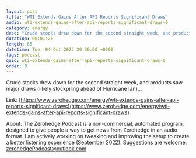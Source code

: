 ```yaml
---
layout: post
title: "WTI Extends Gains After API Reports Significant Draws"
audio: wti-extends-gains-after-api-reports-significant-draws-0
category: energy
desc: "Crude stocks drew down for the second straight week, and products saw major draws (likely stockpiling ahead of Hurricane Ian)..."
duration: 00:01:25
length: 85
datetime: Tue, 04 Oct 2022 20:36:00 +0000
tags: podcast
guid: wti-extends-gains-after-api-reports-significant-draws-0
order: 0
---
```

Crude stocks drew down for the second straight week, and products saw major draws (likely stockpiling ahead of Hurricane Ian)...

Link: [https://www.zerohedge.com/energy/wti-extends-gains-after-api-reports-significant-draws](https://www.zerohedge.com/energy/wti-extends-gains-after-api-reports-significant-draws)

About: The Zerohedge Podcast is a non-commercial, automated program, designed to give people a way to get news from Zerohedge in an audio format.  I am actively working on tweaking and improving the setup to create a better listening experience (September 2022).  Suggestions are welcome: [zerohedgePodcast@outlook.com](mailto:zerohedgePodcast@outlook.com)